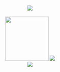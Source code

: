 <h1 align="center"> <a href="https://sunguoqi.com/"> <img src="https://readme-typing-svg.herokuapp.com/?lines=汤泡饭爱汤泡饭&center=true&size=27"> </a> </h1>

<div align="center">
  <img height="137px" src="https://github-readme-stats.vercel.app/api?username=Tang-Paofan&hide_title=true&hide_border=true&show_icons=trueline_height=21&text_color=000&icon_color=000&bg_color=0,ea6161,ffc64d,fffc4d,52fa5a&theme=graywhite" /> 
  <img src="https://github-readme-stats.vercel.app/api/top-langs/?username=Tang-Paofan&hide_title=true&hide_border=true&layout=compact&langs_count=6&text_color=000&icon_color=fff&bg_color=0,52fa5a,4dfcff,c64dff&theme=graywhite" />
</div>

<div align="center">
  <img src="https://github-readme-activity-graph.vercel.app/graph?username=Tang-Paofan&bg_color=B8CE83&color=708090&line=24292e&point=24292e&area=true&hide_border=true)](https://github.com/ashutosh00710/github-readme-activity-graph" />
</div>


<!--
**Tang-Paofan/Tang-Paofan** is a ✨ _special_ ✨ repository because its `README.md` (this file) appears on your GitHub profile.

Here are some ideas to get you started:

- 🔭 I’m currently working on ...
- 🌱 I’m currently learning ...
- 👯 I’m looking to collaborate on ...
- 🤔 I’m looking for help with ...
- 💬 Ask me about ...
- 📫 How to reach me: ...
- 😄 Pronouns: ...
- ⚡ Fun fact: ...
-->
